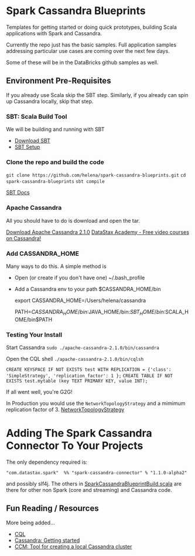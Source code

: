 # Spark Cassandra Blueprints

Templates for getting started or doing quick prototypes, building Scala applications with Spark and Cassandra.

Currently the repo just has the basic samples. Full application samples addressing particular use cases are coming over the next few days.

Some of these will be in the DataBricks github samples as well.

## Environment Pre-Requisites

If you already use Scala skip the SBT step. Similarly, if you already can spin up Cassandra locally, skip that step. 

### SBT: Scala Build Tool
We will be building and running with SBT

* [Download SBT](http://www.scala-sbt.org/download.html) 
* [SBT Setup](http://www.scala-sbt.org/0.13/tutorial/Manual-Installation.html) 

### Clone the repo and build the code

```git clone https://github.com/helena/spark-cassandra-blueprints.git```
```cd spark-cassandra-blueprints```
```sbt compile```

[SBT Docs](http://www.scala-sbt.org/0.13/docs/index.html)

### Apache Cassandra

All you should have to do is download and open the tar.

[Download Apache Cassandra 2.1.0](http://cassandra.apache.org/download/)
[DataStax Academy - Free video courses on Cassandra!](https://academy.datastax.com/courses)

### Add CASSANDRA_HOME
Many ways to do this. A simple method is 
* Open (or create if you don't have one) ~/.bash_profile
* Add a Cassandra env to your path $CASSANDRA_HOME/bin

    export CASSANDRA_HOME=/Users/helena/cassandra  

    PATH=$CASSANDRA_HOME/bin:$JAVA_HOME/bin:$SBT_HOME/bin:$SCALA_HOME/bin$PATH

 
### Testing Your Install

Start Cassandra ```sudo ./apache-cassandra-2.1.0/bin/cassandra```

Open the CQL shell ```./apache-cassandra-2.1.0/bin/cqlsh```

```CREATE KEYSPACE IF NOT EXISTS test WITH REPLICATION = {'class': 'SimpleStrategy', 'replication_factor': 1 };```
```CREATE TABLE IF NOT EXISTS test.mytable (key TEXT PRIMARY KEY, value INT);```

If all went well, you're G2G!


In Production you would use the `NetworkTopologyStrategy` and a mimimum replication factor of 3.
[NetworkTopologyStrategy](http://www.datastax.com/documentation/cassandra/2.0/cassandra/architecture/architectureDataDistributeReplication_c.html)


# Adding The Spark Cassandra Connector To Your Projects
The only dependency required is:

    "com.datastax.spark"  %% "spark-cassandra-connector" % "1.1.0-alpha2"

and possibly slf4j. The others in [SparkCassandraBlueprintBuild.scala](http://github.com/helena/spark-cassandra-blueprints/blob/master/project/SparkCassandraBlueprintBuild.scala) 
are there for other non Spark (core and streaming) and Cassandra code.
  
## Fun Reading / Resources

More being added...

* [CQL](http://www.datastax.com/documentation/cql/3.1/cql/cql_reference/cqlsh.html)
* [Cassandra: Getting started](http://wiki.apache.org/cassandra/GettingStarted) 
* [CCM: Tool for creating a local Cassandra cluster](http://www.datastax.com/dev/blog/ccm-a-development-tool-for-creating-local-cassandra-clusters) 
